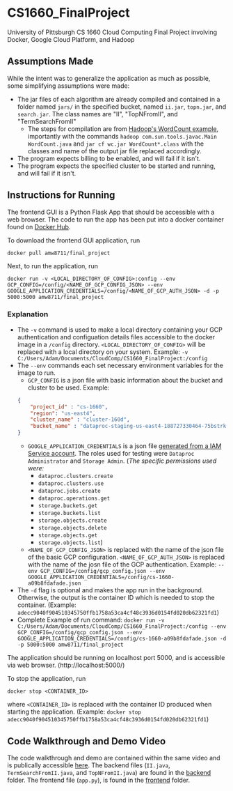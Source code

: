 # CS1660_FinalProject
University of Pittsburgh CS 1660 Cloud Computing Final Project involving Docker, Google Cloud Platform, and Hadoop

## Assumptions Made
While the intent was to generalize the application as much as possible, some simplifying assumptions were made:
- The jar files of each algorithm are already compiled and contained in a folder named `jars/` in the specified bucket, named `ii.jar`, `topn.jar`, and `search.jar`. The class names are "II", "TopNFromII", and "TermSearchFromII"
	- The steps for compilation are from [Hadoop's WordCount example](https://hadoop.apache.org/docs/stable/hadoop-mapreduce-client/hadoop-mapreduce-client-core/MapReduceTutorial.html#Usage), importantly with the commands `hadoop com.sun.tools.javac.Main WordCount.java` and `jar cf wc.jar WordCount*.class` with the classes and name of the output jar file replaced accordingly.
- The program expects billing to be enabled, and will fail if it isn't.
- The program expects the specified cluster to be started and running, and will fail if it isn't.

## Instructions for Running

The frontend GUI is a Python Flask App that should be accessible with a web browser. The code to run the app has been put into a docker container found on [Docker Hub](https://hub.docker.com/r/amw8711/final_project).

To download the frontend GUI application, run 

```
docker pull amw8711/final_project
```

Next, to run the application, run 

```
docker run -v <LOCAL_DIRECTORY_OF_CONFIG>:config --env GCP_CONFIG=/config/<NAME_OF_GCP_CONFIG_JSON> --env GOOGLE_APPLICATION_CREDENTIALS=/config/<NAME_OF_GCP_AUTH_JSON> -d -p 5000:5000 amw8711/final_project
```

### Explanation

- The `-v` command is used to make a local directory containing your GCP authentication and configuation details files accessible to the docker image in a `/config` directory. `<LOCAL_DIRECTORY_OF_CONFIG>` will be replaced with a local directory on your system. Example: `-v C:/Users/Adam/Documents/CloudComp/CS1660_FinalProject:/config`
- The `--env` commands each set necessary environment variables for the image to run. 
	- `GCP_CONFIG` is a json file with basic information about the bucket and cluster to be used. Example:
	```json
	{
		"project_id" : "cs-1660",
		"region": "us-east4",
		"cluster_name" : "cluster-160d",
		"bucket_name" : "dataproc-staging-us-east4-188727330464-75bstrkl"
	}
	```
	- `GOOGLE_APPLICATION_CREDENTIALS` is a json file [generated from a IAM Service account](https://cloud.google.com/docs/authentication/getting-started). The roles used for testing were `Dataproc Administrator` and `Storage Admin`. (*The specific permissions used were:*
		- `dataproc.clusters.create`
		- `dataproc.clusters.use`
		- `dataproc.jobs.create`
		- `dataproc.operations.get`
		- `storage.buckets.get`
		- `storage.buckets.list`
		- `storage.objects.create`
		- `storage.objects.delete`
		- `storage.objects.get`
		- `storage.objects.list`)
	- `<NAME_OF_GCP_CONFIG_JSON>` is replaced with the name of the json file of the basic GCP configuration. `<NAME_OF_GCP_AUTH_JSON>` is replaced with the name of the josn file of the GCP authentication. Example: `--env GCP_CONFIG=/config/gcp_config.json --env GOOGLE_APPLICATION_CREDENTIALS=/config/cs-1660-a09b8fdafade.json`
- The `-d` flag is optional and makes the app run in the background. Otherwise, the output is the container ID which is needed to stop the container. (Example:  `adecc9040f904510345750ffb1758a53ca4cf48c3936d0154fd020db62321fd1`)
- Complete Example of run command: `docker run -v C:/Users/Adam/Documents/CloudComp/CS1660_FinalProject:/config --env GCP_CONFIG=/config/gcp_config.json --env GOOGLE_APPLICATION_CREDENTIALS=/config/cs-1660-a09b8fdafade.json -d -p 5000:5000 amw8711/final_project`

The application should be running on localhost port 5000, and is accessible via web browser. (http://localhost:5000/)

To stop the application, run
```
docker stop <CONTAINER_ID> 
```

where `<CONTAINER_ID>` is replaced with the container ID produced when starting the application. (Example: `docker stop adecc9040f904510345750ffb1758a53ca4cf48c3936d0154fd020db62321fd1`)

## Code Walkthrough and Demo Video

The code walkthrough and demo are contained within the same video and is publically accessible [here](https://pitt-my.sharepoint.com/:v:/g/personal/amw290_pitt_edu/Ee3Sp9XkuONAtdpH4HIu6fYB_sp5CnmmrOvfBmXKorp3mQ). The backend files (`II.java`, `TermSearchFromII.java`, and `TopNFromII.java`) are found in the [backend](/backend) folder. The frontend file (`app.py`), is found in the [frontend](/frontend) folder.
